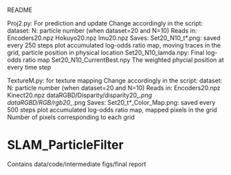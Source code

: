 README

Proj2.py: For prediction and update
	Change accordingly in the script: 
		dataset: 
		N: particle number
	(when dataset=20 and N=10)
	Reads in: 
		Encoders20.npz
		Hokuyo20.npz
		Imu20.npz
	Saves: 
		Set20_N10_t*.png:
			saved every 250 steps
			plot accumulated log-odds ratio map, 
				moving traces in the grid, 
				particle position in physical location
		Set20_N10_lamda.npy:
			Final log-odds ratio map
		Set20_N10_CurrentBest.npy
			The weighted phycial position at every time step

TextureM.py: for texture mapping
	Change accordingly in the script: 
		dataset: 
		N: particle number
	(when dataset=20 and N=10)
	Reads in: 
		Encoders20.npz
		Kinect20.npz
		dataRGBD/Disparity/disparity20_*.png
		dataRGBD/RGB/rgb20_*.png
	Saves:
		Set20_t*_Color_Map.png:
			saved every 500 steps
			plot accumulated log-odds ratio map, 
				mapped pixels in the grid
				Number of pixels corresponding to each grid
# SLAM_ParticleFilter
Contains data/code/intermediate figs/final report
